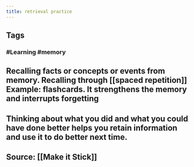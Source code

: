 ```yaml
---
title: retrieval practice
---
```


## Tags
### #Learning #memory
## Recalling facts or concepts or events from memory. Recalling through [[spaced repetition]] Example: flashcards. It strengthens the memory and interrupts forgetting
## Thinking about what you did and what you could have done better helps you retain information and use it to do better next time.
## Source: [[Make it Stick]]
